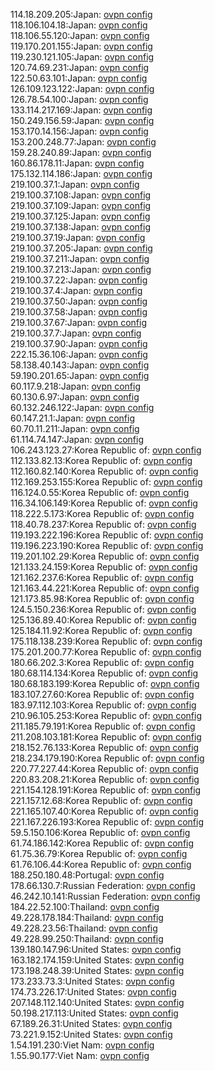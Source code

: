 114.18.209.205:Japan: [ovpn config](vpn/114_18_209_205.ovpn)  
118.106.104.18:Japan: [ovpn config](vpn/118_106_104_18.ovpn)  
118.106.55.120:Japan: [ovpn config](vpn/118_106_55_120.ovpn)  
119.170.201.155:Japan: [ovpn config](vpn/119_170_201_155.ovpn)  
119.230.121.105:Japan: [ovpn config](vpn/119_230_121_105.ovpn)  
120.74.69.231:Japan: [ovpn config](vpn/120_74_69_231.ovpn)  
122.50.63.101:Japan: [ovpn config](vpn/122_50_63_101.ovpn)  
126.109.123.122:Japan: [ovpn config](vpn/126_109_123_122.ovpn)  
126.78.54.100:Japan: [ovpn config](vpn/126_78_54_100.ovpn)  
133.114.217.169:Japan: [ovpn config](vpn/133_114_217_169.ovpn)  
150.249.156.59:Japan: [ovpn config](vpn/150_249_156_59.ovpn)  
153.170.14.156:Japan: [ovpn config](vpn/153_170_14_156.ovpn)  
153.200.248.77:Japan: [ovpn config](vpn/153_200_248_77.ovpn)  
159.28.240.89:Japan: [ovpn config](vpn/159_28_240_89.ovpn)  
160.86.178.11:Japan: [ovpn config](vpn/160_86_178_11.ovpn)  
175.132.114.186:Japan: [ovpn config](vpn/175_132_114_186.ovpn)  
219.100.37.1:Japan: [ovpn config](vpn/219_100_37_1.ovpn)  
219.100.37.108:Japan: [ovpn config](vpn/219_100_37_108.ovpn)  
219.100.37.109:Japan: [ovpn config](vpn/219_100_37_109.ovpn)  
219.100.37.125:Japan: [ovpn config](vpn/219_100_37_125.ovpn)  
219.100.37.138:Japan: [ovpn config](vpn/219_100_37_138.ovpn)  
219.100.37.19:Japan: [ovpn config](vpn/219_100_37_19.ovpn)  
219.100.37.205:Japan: [ovpn config](vpn/219_100_37_205.ovpn)  
219.100.37.211:Japan: [ovpn config](vpn/219_100_37_211.ovpn)  
219.100.37.213:Japan: [ovpn config](vpn/219_100_37_213.ovpn)  
219.100.37.22:Japan: [ovpn config](vpn/219_100_37_22.ovpn)  
219.100.37.4:Japan: [ovpn config](vpn/219_100_37_4.ovpn)  
219.100.37.50:Japan: [ovpn config](vpn/219_100_37_50.ovpn)  
219.100.37.58:Japan: [ovpn config](vpn/219_100_37_58.ovpn)  
219.100.37.67:Japan: [ovpn config](vpn/219_100_37_67.ovpn)  
219.100.37.7:Japan: [ovpn config](vpn/219_100_37_7.ovpn)  
219.100.37.90:Japan: [ovpn config](vpn/219_100_37_90.ovpn)  
222.15.36.106:Japan: [ovpn config](vpn/222_15_36_106.ovpn)  
58.138.40.143:Japan: [ovpn config](vpn/58_138_40_143.ovpn)  
59.190.201.65:Japan: [ovpn config](vpn/59_190_201_65.ovpn)  
60.117.9.218:Japan: [ovpn config](vpn/60_117_9_218.ovpn)  
60.130.6.97:Japan: [ovpn config](vpn/60_130_6_97.ovpn)  
60.132.246.122:Japan: [ovpn config](vpn/60_132_246_122.ovpn)  
60.147.21.1:Japan: [ovpn config](vpn/60_147_21_1.ovpn)  
60.70.11.211:Japan: [ovpn config](vpn/60_70_11_211.ovpn)  
61.114.74.147:Japan: [ovpn config](vpn/61_114_74_147.ovpn)  
106.243.123.27:Korea Republic of: [ovpn config](vpn/106_243_123_27.ovpn)  
112.133.82.13:Korea Republic of: [ovpn config](vpn/112_133_82_13.ovpn)  
112.160.82.140:Korea Republic of: [ovpn config](vpn/112_160_82_140.ovpn)  
112.169.253.155:Korea Republic of: [ovpn config](vpn/112_169_253_155.ovpn)  
116.124.0.55:Korea Republic of: [ovpn config](vpn/116_124_0_55.ovpn)  
116.34.106.149:Korea Republic of: [ovpn config](vpn/116_34_106_149.ovpn)  
118.222.5.173:Korea Republic of: [ovpn config](vpn/118_222_5_173.ovpn)  
118.40.78.237:Korea Republic of: [ovpn config](vpn/118_40_78_237.ovpn)  
119.193.222.196:Korea Republic of: [ovpn config](vpn/119_193_222_196.ovpn)  
119.196.223.190:Korea Republic of: [ovpn config](vpn/119_196_223_190.ovpn)  
119.201.102.29:Korea Republic of: [ovpn config](vpn/119_201_102_29.ovpn)  
121.133.24.159:Korea Republic of: [ovpn config](vpn/121_133_24_159.ovpn)  
121.162.237.6:Korea Republic of: [ovpn config](vpn/121_162_237_6.ovpn)  
121.163.44.221:Korea Republic of: [ovpn config](vpn/121_163_44_221.ovpn)  
121.173.85.98:Korea Republic of: [ovpn config](vpn/121_173_85_98.ovpn)  
124.5.150.236:Korea Republic of: [ovpn config](vpn/124_5_150_236.ovpn)  
125.136.89.40:Korea Republic of: [ovpn config](vpn/125_136_89_40.ovpn)  
125.184.11.92:Korea Republic of: [ovpn config](vpn/125_184_11_92.ovpn)  
175.118.138.239:Korea Republic of: [ovpn config](vpn/175_118_138_239.ovpn)  
175.201.200.77:Korea Republic of: [ovpn config](vpn/175_201_200_77.ovpn)  
180.66.202.3:Korea Republic of: [ovpn config](vpn/180_66_202_3.ovpn)  
180.68.114.134:Korea Republic of: [ovpn config](vpn/180_68_114_134.ovpn)  
180.68.183.199:Korea Republic of: [ovpn config](vpn/180_68_183_199.ovpn)  
183.107.27.60:Korea Republic of: [ovpn config](vpn/183_107_27_60.ovpn)  
183.97.112.103:Korea Republic of: [ovpn config](vpn/183_97_112_103.ovpn)  
210.96.105.253:Korea Republic of: [ovpn config](vpn/210_96_105_253.ovpn)  
211.185.79.191:Korea Republic of: [ovpn config](vpn/211_185_79_191.ovpn)  
211.208.103.181:Korea Republic of: [ovpn config](vpn/211_208_103_181.ovpn)  
218.152.76.133:Korea Republic of: [ovpn config](vpn/218_152_76_133.ovpn)  
218.234.179.190:Korea Republic of: [ovpn config](vpn/218_234_179_190.ovpn)  
220.77.227.44:Korea Republic of: [ovpn config](vpn/220_77_227_44.ovpn)  
220.83.208.21:Korea Republic of: [ovpn config](vpn/220_83_208_21.ovpn)  
221.154.128.191:Korea Republic of: [ovpn config](vpn/221_154_128_191.ovpn)  
221.157.12.68:Korea Republic of: [ovpn config](vpn/221_157_12_68.ovpn)  
221.165.107.40:Korea Republic of: [ovpn config](vpn/221_165_107_40.ovpn)  
221.167.226.193:Korea Republic of: [ovpn config](vpn/221_167_226_193.ovpn)  
59.5.150.106:Korea Republic of: [ovpn config](vpn/59_5_150_106.ovpn)  
61.74.186.142:Korea Republic of: [ovpn config](vpn/61_74_186_142.ovpn)  
61.75.36.79:Korea Republic of: [ovpn config](vpn/61_75_36_79.ovpn)  
61.76.106.44:Korea Republic of: [ovpn config](vpn/61_76_106_44.ovpn)  
188.250.180.48:Portugal: [ovpn config](vpn/188_250_180_48.ovpn)  
178.66.130.7:Russian Federation: [ovpn config](vpn/178_66_130_7.ovpn)  
46.242.10.141:Russian Federation: [ovpn config](vpn/46_242_10_141.ovpn)  
184.22.52.100:Thailand: [ovpn config](vpn/184_22_52_100.ovpn)  
49.228.178.184:Thailand: [ovpn config](vpn/49_228_178_184.ovpn)  
49.228.23.56:Thailand: [ovpn config](vpn/49_228_23_56.ovpn)  
49.228.99.250:Thailand: [ovpn config](vpn/49_228_99_250.ovpn)  
139.180.147.96:United States: [ovpn config](vpn/139_180_147_96.ovpn)  
163.182.174.159:United States: [ovpn config](vpn/163_182_174_159.ovpn)  
173.198.248.39:United States: [ovpn config](vpn/173_198_248_39.ovpn)  
173.233.73.3:United States: [ovpn config](vpn/173_233_73_3.ovpn)  
174.73.226.17:United States: [ovpn config](vpn/174_73_226_17.ovpn)  
207.148.112.140:United States: [ovpn config](vpn/207_148_112_140.ovpn)  
50.198.217.113:United States: [ovpn config](vpn/50_198_217_113.ovpn)  
67.189.26.31:United States: [ovpn config](vpn/67_189_26_31.ovpn)  
73.221.9.152:United States: [ovpn config](vpn/73_221_9_152.ovpn)  
1.54.191.230:Viet Nam: [ovpn config](vpn/1_54_191_230.ovpn)  
1.55.90.177:Viet Nam: [ovpn config](vpn/1_55_90_177.ovpn)  
